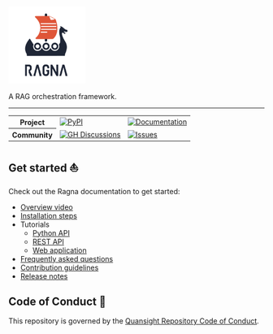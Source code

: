 <!-- Logo: Original in light background and white-logo in dark background -->
<picture>
    <source media="(prefers-color-scheme: dark)" srcset="https://raw.githubusercontent.com/Quansight/ragna/main/docs/assets/brand/logo-lockup-vertical/logo-lockup-vertical-white.png">
    <img src="https://raw.githubusercontent.com/Quansight/ragna/main/docs/assets/brand/logo-lockup-vertical/logo-lockup-vertical.png" alt="Ragna logo" width=30%/>
</picture>

A RAG orchestration framework.

---

<!-- Badge table with useful links -->
<table>
<tr>
    <th>Project</th>
    <td>
        <a href="https://pypi.org/project/Ragna/">
            <img src="https://img.shields.io/pypi/v/ragna?colorA=1F2636&colorB=DF5538"
         alt="PyPI" />
        </a>
    </td>
    <td>
        <a href="https://ragna.chat">
            <img src="https://img.shields.io/badge/documentation-ragna.chat-gray.svg?colorA=1F2636&colorB=DF5538"
         alt="Documentation" />
        </a>
    </td>
</tr>
<tr>
    <th>Community</th>
    <td>
        <a href="https://github.com/Quansight.ragna/discussions">
            <img src="https://img.shields.io/badge/support-GitHub_discussions-gray.svg?colorA=1F2636&colorB=3C8D89"
         alt="GH Discussions" />
        </a>
    </td>
    <td>
        <a href="https://github.com/Quansight.ragna/issues/new/choose/">
            <img src="https://img.shields.io/badge/bugs/features-GitHub_issues-gray.svg?colorA=1F2636&colorB=3C8D89"
         alt="Issues" />
        </a>
    </td>
</tr>
<tr>
</tr>
</table>

## Get started ⛵️

<!-- Link to documentation pages to avoid keeping README + Docs in sync -->

Check out the Ragna documentation to get started:

- [Overview video](https://youtu.be/xuNnjFS1XqQ?si=AssQq_1CF2o1jv3M)
- [Installation steps](https://ragna.chat/en/stable/install/)
- Tutorials
  - [Python API](https://ragna.chat/en/stable/generated/tutorials/gallery_python_api/)
  - [REST API](https://ragna.chat/en/stable/generated/tutorials/gallery_rest_api/)
  - [Web application](https://ragna.chat/en/stable/generated/tutorials/gallery_web_ui/)
- [Frequently asked questions](https://ragna.chat/en/stable/references/faq/)
- [Contribution guidelines](https://ragna.chat/en/stable/community/contribute/)
- [Release notes](https://ragna.chat/en/stable/references/release-notes/)

## Code of Conduct 📜

This repository is governed by the
[Quansight Repository Code of Conduct](https://github.com/Quansight/.github/blob/master/CODE_OF_CONDUCT.md).

